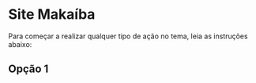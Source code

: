 # Site Makaíba

Para começar a realizar qualquer tipo de ação no tema, leia as instruções abaixo:

<h2>Opção 1</h2>
